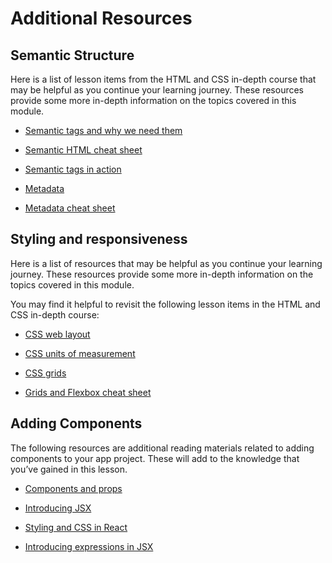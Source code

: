 # Additional Resources

## Semantic Structure

Here is a list of lesson items from the HTML and CSS in-depth course that may be helpful as you continue your learning journey. These resources provide some more in-depth information on the topics covered in this module.

- [Semantic tags and why we need them](https://www.coursera.org/learn/html-and-css-in-depth/lecture/M4OoX/semantic-tags-and-why-we-need-them)

- [Semantic HTML cheat sheet](https://www.coursera.org/learn/html-and-css-in-depth/supplement/ZIzeF/semantic-html-cheat-sheet)

- [Semantic tags in action](https://www.coursera.org/learn/html-and-css-in-depth/lecture/AoFb0/semantic-tags-in-action)

- [Metadata](https://www.coursera.org/learn/html-and-css-in-depth/lecture/EeFw9/metadata)

- [Metadata cheat sheet](https://www.coursera.org/learn/html-and-css-in-depth/supplement/8QDS1/metadata-cheat-sheet)

## Styling and responsiveness

Here is a list of resources that may be helpful as you continue your learning journey. These resources provide some more in-depth information on the topics covered in this module.

You may find it helpful to revisit the following lesson items in the HTML and CSS in-depth course:

- [CSS web layout](https://www.coursera.org/learn/html-and-css-in-depth/lecture/qsWww/css-web-layout)

- [CSS units of measurement](https://www.coursera.org/learn/html-and-css-in-depth/supplement/sBxty/css-units-of-measurement)

- [CSS grids](https://www.coursera.org/learn/html-and-css-in-depth/lecture/VQIRo/css-grids)

- [Grids and Flexbox cheat sheet](https://www.coursera.org/learn/html-and-css-in-depth/supplement/A76Uo/grids-and-flexbox-cheat-sheet)

## Adding Components

The following resources are additional reading materials related to adding components to your app project. These will add to the knowledge that you’ve gained in this lesson.

- [Components and props](https://legacy.reactjs.org/docs/components-and-props.html)

- [Introducing JSX](https://legacy.reactjs.org/docs/introducing-jsx.html)

- [Styling and CSS in React](https://legacy.reactjs.org/docs/faq-styling.html)

- [Introducing expressions in JSX](https://legacy.reactjs.org/docs/introducing-jsx.html#embedding-expressions-in-jsx)
